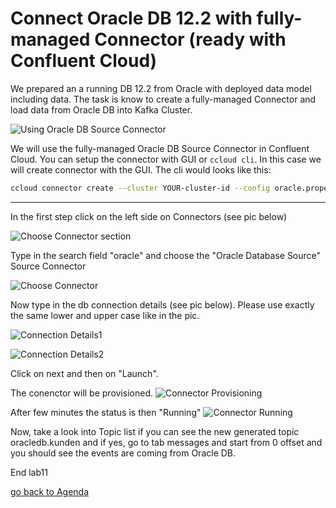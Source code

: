 # Connect Oracle DB 12.2 with fully-managed Connector (ready with Confluent Cloud)
We prepared an a running DB 12.2 from Oracle with deployed data model including data.
The task is know to create a fully-managed Connector and load data from Oracle DB into Kafka Cluster.

![Using Oracle DB Source Connector](img/db-source-connector-flow.jpg)

We will use the fully-managed Oracle DB Source Connector in Confluent Cloud.
You can setup the connector with GUI or `ccloud cli`.
In this case we will create connector with the GUI.
The cli would looks like this: 
```bash
ccloud connector create --cluster YOUR-cluster-id --config oracle.properties
```
-----
In the first step click on the left side on Connectors (see pic below)

![Choose Connector section](img/choose-conn.png)

Type in the search field "oracle" and choose the "Oracle Database Source" Source Connector

![Choose Connector](img/oracle-db-conn.png)

Now type in the db connection details (see pic below). Please use exactly the same lower and upper case like in the pic.

![Connection Details1](img/conn-prop-new.png)

![Connection Details2](img/conn-prop2.png)

Click on next and then on "Launch".


The conenctor will be provisioned.
![Connector Provisioning](img/conn-provisioning.png)

After few minutes the status is then "Running"
![Connector Running](img/conn-running.png)

Now, take a look into Topic list if you can see the new generated topic oracledb.kunden and if yes, go to tab messages and start from 0 offset and you should see the events are coming from Oracle DB.

End lab11

[go back to Agenda](https://github.com/ora0600/confluent-ksqldb-hands-on-workshop/blob/master/README.md#hands-on-agenda-and-labs)

